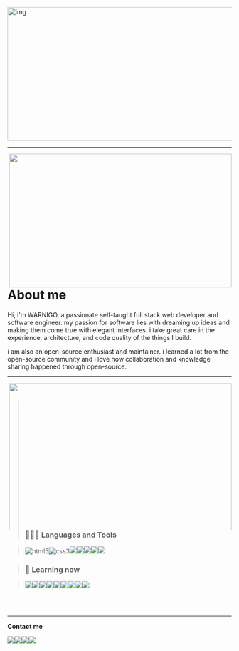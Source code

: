 <img src="https://user-images.githubusercontent.com/119101655/215328484-2eca5af2-6684-44bb-8bac-23e14fb8a9a4.jpg" alt="img" width="1000" height="300"/> <hr>

<img align="right" src="https://user-images.githubusercontent.com/119101655/215495668-02d0649c-50a0-4dca-a5c9-c62fa3b99abe.gif" width="500" height="300">
<br>
<h1>About me</h1>
<p>Hi, i'm WARNIGO, a passionate self-taught full stack web developer and software engineer. my passion for software lies with dreaming up ideas and making them come true with elegant interfaces. i take great care in the experience, architecture, and code quality of the things I build.

i am also an open-source enthusiast and maintainer. i learned a lot from the open-source community and i love how collaboration and knowledge sharing happened through open-source.</p>
<hr>
<img align="right" src="https://user-images.githubusercontent.com/119101655/215498115-c188e2e1-01f4-4867-8104-b1c08f7912f1.gif" width="500" height="330">
<br>

><h3>👨🏻‍💻 Languages and Tools</h3>

><img src="https://img.shields.io/badge/HTML5-E34F26?style=for-the-badge&logo=html5&logoColor=white" alt="html5"/><img src="https://img.shields.io/badge/CSS3-1572B6?style=for-the-badge&logo=css3&logoColor=white" alt="css3"/><img src="https://img.shields.io/badge/JavaScript-F7DF1E?style=for-the-badge&logo=javascript&logoColor=black"><img src="https://img.shields.io/badge/React-20232A?style=for-the-badge&logo=react&logoColor=61DAFB"><img src="https://img.shields.io/badge/Node.js-43853D?style=for-the-badge&logo=node.js&logoColor=white"><img src="https://img.shields.io/badge/Ruby-CC342D?style=for-the-badge&logo=ruby&logoColor=white"><img src="https://img.shields.io/badge/C-00599C?style=for-the-badge&logo=c&logoColor=white">


><h3>📕 Learning now</h3>

><img src="https://img.shields.io/badge/Sass-CC6699?style=for-the-badge&logo=sass&logoColor=white"><img src="https://img.shields.io/badge/Java-ED8B00?style=for-the-badge&logo=java&logoColor=white"><img src="https://img.shields.io/badge/Rust-000000?style=for-the-badge&logo=rust&logoColor=white"><img src="https://img.shields.io/badge/PHP-777BB4?style=for-the-badge&logo=php&logoColor=white"><img src="https://img.shields.io/badge/Vue.js-35495E?style=for-the-badge&logo=vue.js&logoColor=4FC08D"><img src="https://img.shields.io/badge/Angular-DD0031?style=for-the-badge&logo=angular&logoColor=white"><img src="https://img.shields.io/badge/C%2B%2B-00599C?style=for-the-badge&logo=c%2B%2B&logoColor=white"><img src="https://img.shields.io/badge/TypeScript-007ACC?style=for-the-badge&logo=typescript&logoColor=white"><img src="https://img.shields.io/badge/Flutter-02569B?style=for-the-badge&logo=flutter&logoColor=white">

<br><br><hr>

**Contact me**

<a href="https://twitter.com/warniGO_0012"><img src="https://img.shields.io/badge/Twitter-1DA1F2?style=for-the-badge&logo=twitter&logoColor=white"></a><a href="abumain0012@gmail.com"><img src="https://img.shields.io/badge/Gmail-D14836?style=for-the-badge&logo=gmail&logoColor=white"></a><a href="https:warnigo"><img src="https://img.shields.io/badge/Telegram-2CA5E0?style=for-the-badge&logo=telegram&logoColor=white"></a><a href="https://discord.com/channels/1042828615961825361/1042828616414797886"><img src="https://img.shields.io/badge/Discord-7289DA?style=for-the-badge&logo=discord&logoColor=white"></a>

